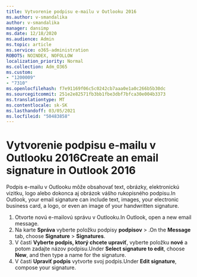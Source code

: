 ```yaml
---
title: Vytvorenie podpisu e-mailu v Outlooku 2016
ms.author: v-smandalika
author: v-smandalika
manager: dansimp
ms.date: 12/18/2020
ms.audience: Admin
ms.topic: article
ms.service: o365-administration
ROBOTS: NOINDEX, NOFOLLOW
localization_priority: Normal
ms.collection: Adm_O365
ms.custom:
- "1200009"
- "7310"
ms.openlocfilehash: f7e91169f06c5c0242cb7aaa0e1a0c266b5b30dc
ms.sourcegitcommit: 251e2e82571fb3bb1fbe3dbf7bfca30e004b3373
ms.translationtype: MT
ms.contentlocale: sk-SK
ms.lasthandoff: 03/05/2021
ms.locfileid: "50483858"
---
```

# <a name="create-an-email-signature-in-outlook-2016"></a><span data-ttu-id="ad8ad-102">Vytvorenie podpisu e-mailu v Outlooku 2016</span><span class="sxs-lookup"><span data-stu-id="ad8ad-102">Create an email signature in Outlook 2016</span></span>

<span data-ttu-id="ad8ad-103">Podpis e-mailu v Outlooku môže obsahovať text, obrázky, elektronickú vizitku, logo alebo dokonca aj obrázok vášho rukopisného podpisu.</span><span class="sxs-lookup"><span data-stu-id="ad8ad-103">In Outlook, your email signature can include text, images, your electronic business card, a logo, or even an image of your handwritten signature.</span></span>

1. <span data-ttu-id="ad8ad-104">Otvorte novú e-mailovú správu v Outlooku.</span><span class="sxs-lookup"><span data-stu-id="ad8ad-104">In Outlook, open a new email message.</span></span>
2. <span data-ttu-id="ad8ad-105">Na karte **Správa** vyberte položku podpisy **podpisov**  >  .</span><span class="sxs-lookup"><span data-stu-id="ad8ad-105">On the **Message** tab, choose **Signature** > **Signatures**.</span></span>
3. <span data-ttu-id="ad8ad-106">V časti **Vyberte podpis, ktorý chcete upraviť**, vyberte položku **nové** a potom zadajte názov podpisu.</span><span class="sxs-lookup"><span data-stu-id="ad8ad-106">Under **Select signature to edit**, choose **New**, and then type a name for the signature.</span></span>
4. <span data-ttu-id="ad8ad-107">V časti **Upraviť podpis** vytvorte svoj podpis.</span><span class="sxs-lookup"><span data-stu-id="ad8ad-107">Under **Edit signature**, compose your signature.</span></span>

